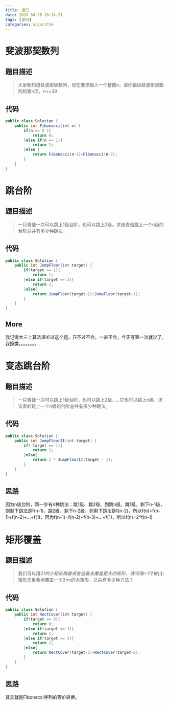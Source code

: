 ```yaml
---
title: 递归 
date: 2018-04-28 10:14:21
tags: [递归]
categories: algorithm
---
```

# 斐波那契数列 
## 题目描述
> 大家都知道斐波那契数列，现在要求输入一个整数n，请你输出斐波那契数列的第n项。n<=39
## 代码
```java
public class Solution {
    public int Fibonacci(int n) {
        if(n == 0 ){
            return 0;
        }else if(n == 1){
            return 1;
        }else {
            return Fibonacci(n-1)+Fibonacci(n-2);
        }
    }
}
```
<!--more-->

# 跳台阶  
## 题目描述
> 一只青蛙一次可以跳上1级台阶，也可以跳上2级。求该青蛙跳上一个n级的台阶总共有多少种跳法。
## 代码
```java
public class Solution {
    public int JumpFloor(int target) {
        if(target == 1){
            return 1;
        }else if(target == 2){
            return 2;
        }else{
            return JumpFloor(target-2)+JumpFloor(target-1);
        }
    }
}
```
## More
我记得大三上算法课听过这个题，只不过不会，一直不会，今天写第一次就过了。我擦类。。。。。。。。

# 变态跳台阶   
## 题目描述
> 一只青蛙一次可以跳上1级台阶，也可以跳上2级……它也可以跳上n级。求该青蛙跳上一个n级的台阶总共有多少种跳法。
## 代码
```java
public class Solution {
    public int JumpFloorII(int target) {
        if( target == 1){
            return 1;
        }else{
            return 2 * JumpFloorII(target - 1);
        }    
    }
}
```
## 思路
因为n级台阶，第一步有n种跳法：跳1级、跳2级、到跳n级，跳1级，剩下n-1级，则剩下跳法是f(n-1)，跳2级，剩下n-2级，则剩下跳法是f(n-2)，所以f(n)=f(n-1)+f(n-2)+...+f(1)，因为f(n-1)=f(n-2)+f(n-3)+...+f(1)，所以f(n)=2*f(n-1) 

# 矩形覆盖   
## 题目描述
> 我们可以用2*1的小矩形横着或者竖着去覆盖更大的矩形。请问用n个2*1的小矩形无重叠地覆盖一个2*n的大矩形，总共有多少种方法？
## 代码
```java
public class Solution {
    public int RectCover(int target) {
        if(target == 0){
            return 0;
        }else if(target == 1){
            return 1;
        }else if(target == 2){
            return 2;
        }else{
            return RectCover(target-1)+RectCover(target-2);
        }
    }
}
```
## 思路
其实就是Fibonacci序列的等价转换。




